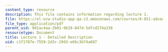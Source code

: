 ```yaml
---
content_type: resource
description: This file contains information regarding lecture 1.
file: https://ol-ocw-studio-app-qa.s3.amazonaws.com/courses/6-851-advanced-data-structures-spring-2012/c1f1787e75592d3c2943e66c3b74a687_MIT6_851S12_Lecture1.pdf
file_type: application/pdf
parent_uid: 9d1ac4aa-2b01-9b19-847d-5dfcd274a338
resourcetype: Document
title: Lecture 1 - Detailed Description
uid: c1f1787e-7559-2d3c-2943-e66c3b74a687
---
```

